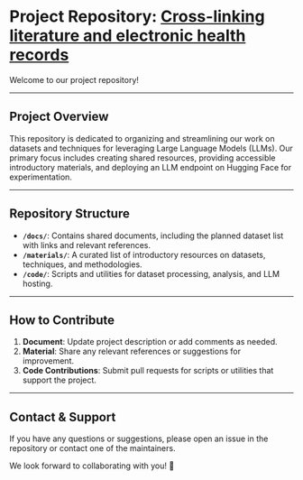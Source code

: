 # Project Repository: [Cross-linking literature and electronic health records](https://github.com/HDRUK/hackathon-projects-2025/blob/main/7.md)

Welcome to our project repository! 

---

## Project Overview

This repository is dedicated to organizing and streamlining our work on datasets and techniques for leveraging Large Language Models (LLMs). Our primary focus includes creating shared resources, providing accessible introductory materials, and deploying an LLM endpoint on Hugging Face for experimentation.

---

## Repository Structure

- **`/docs/`**: Contains shared documents, including the planned dataset list with links and relevant references.  
- **`/materials/`**: A curated list of introductory resources on datasets, techniques, and methodologies.  
- **`/code/`**: Scripts and utilities for dataset processing, analysis, and LLM hosting.  


---

## How to Contribute

1. **Document**: Update project description or add comments as needed.  
2. **Material**: Share any relevant references or suggestions for improvement.  
3. **Code Contributions**: Submit pull requests for scripts or utilities that support the project.  

---

## Contact & Support

If you have any questions or suggestions, please open an issue in the repository or contact one of the maintainers.

We look forward to collaborating with you! 🚀
